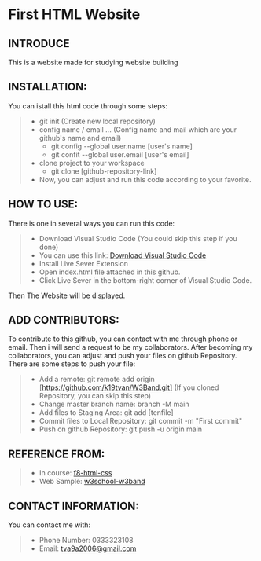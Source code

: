# First HTML Website
## INTRODUCE
This is a website made for studying website building

## INSTALLATION:
You can istall this html code through some steps:
>  - git init (Create new local repository)
>  - config name / email ... (Config name and mail which are your github's name and email)
>    - git config --global user.name [user's name]
>    - git confit --global user.email [user's email]
>  - clone project to your workspace
>    - git clone [github-repository-link]
>  - Now, you can adjust and run this code according to your favorite.

## HOW TO USE:
There is one in several ways you can run this code:
>- Download Visual Studio Code (You could skip this step if you done)
>  - You can use this link: [Download Visual Studio Code](https://code.visualstudio.com/download)
>- Install Live Sever Extension
>- Open index.html file attached in this github.
>- Click Live Sever in the bottom-right corner of Visual Studio Code.

Then The Website will be displayed.

## ADD CONTRIBUTORS: 
To contribute to this github, you can contact with me through phone or email. Then i will send a request to be my collaborators.
After becoming my collaborators, you can adjust and push your files on github Repository.
There are some steps to push your file:
>- Add a remote: git remote add origin [https://github.com/k19tvan/W3Band.git] (If you cloned Repository, you can skip this step)
>- Change master branch name: branch -M main
>- Add files to Staging Area: git add [tenfile]
>- Commit files to Local Repository: git commit -m "First commit"
>- Push on github Repository: git push -u origin main

## REFERENCE FROM:
>- In course: [f8-html-css](https://fullstack.edu.vn/learning/html-css)
>- Web Sample: [w3school-w3band](https://www.w3schools.com/w3css/tryw3css_templates_band.htm)

## CONTACT INFORMATION:
You can contact me with:
>- Phone Number: 0333323108
>- Email: tva9a2006@gmail.com

